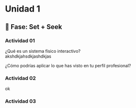 # Unidad 1

## 🔎 Fase: Set + Seek

### Actividad 01

¿Qué es un sistema físico interactivo?  
akshdkjahsdkjashdkjas

¿Cómo podrías aplicar lo que has visto en tu perfil profesional?

### Actividad 02
ok

### Actividad 03





